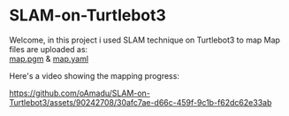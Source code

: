# SLAM-on-Turtlebot3

Welcome, in this project i used SLAM technique on Turtlebot3 to map
Map files are uploaded as:  
[map.pgm](https://github.com/oAmadu/SLAM-on-Turtlebot3/blob/9fa5103b9f15a2bd85062ab56a93c54944c16906/map.pgm) & [map.yaml](https://github.com/oAmadu/SLAM-on-Turtlebot3/blob/9fa5103b9f15a2bd85062ab56a93c54944c16906/map.yaml)

Here's a video showing the mapping progress:

https://github.com/oAmadu/SLAM-on-Turtlebot3/assets/90242708/30afc7ae-d66c-459f-9c1b-f62dc62e33ab

